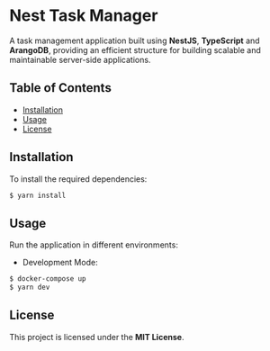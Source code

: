 # Nest Task Manager

A task management application built using **NestJS**, **TypeScript** and **ArangoDB**, providing an efficient structure for building scalable and maintainable server-side applications.

## Table of Contents
- [Installation](#installation)
- [Usage](#usage)
- [License](#license)
 
## Installation
To install the required dependencies:
```bash
$ yarn install
```
 
## Usage
Run the application in different environments:
- Development Mode:
```bash
$ docker-compose up
$ yarn dev
```
## License
This project is licensed under the **MIT License**.
